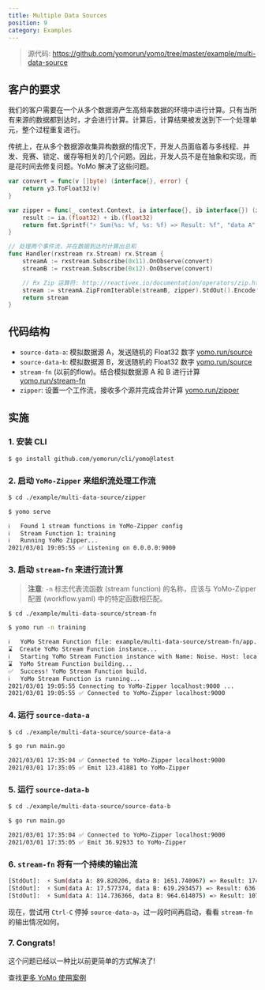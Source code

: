 ```yaml
---
title: Multiple Data Sources
position: 9
category: Examples
---
```


> 源代码: https://github.com/yomorun/yomo/tree/master/example/multi-data-source

## 客户的要求

我们的客户需要在一个从多个数据源产生高频率数据的环境中进行计算。只有当所有来源的数据都到达时，才会进行计算。计算后，计算结果被发送到下一个处理单元，整个过程重复进行。

传统上，在从多个数据源收集异构数据的情况下，开发人员面临着与多线程、并发、竞赛、锁定、缓存等相关的几个问题。因此，开发人员不是在抽象和实现，而是花时间去修复问题。YoMo 解决了这些问题。

```go
var convert = func(v []byte) (interface{}, error) {
	return y3.ToFloat32(v)
}

var zipper = func(_ context.Context, ia interface{}, ib interface{}) (interface{}, error) {
	result := ia.(float32) + ib.(float32)
	return fmt.Sprintf("⚡️ Sum(%s: %f, %s: %f) => Result: %f", "data A", ia.(float32), "data B", ib.(float32), result), nil
}

// 处理两个事件流，并在数据到达时计算出总和
func Handler(rxstream rx.Stream) rx.Stream {
	streamA := rxstream.Subscribe(0x11).OnObserve(convert)
	streamB := rxstream.Subscribe(0x12).OnObserve(convert)

	// Rx Zip 运算符: http://reactivex.io/documentation/operators/zip.html
	stream := streamA.ZipFromIterable(streamB, zipper).StdOut().Encode(0x13)
	return stream
}

```

## 代码结构

+ `source-data-a`: 模拟数据源 A，发送随机的 Float32 数字 [yomo.run/source](https://docs.yomo.run/source)
+ `source-data-b`: 模拟数据源 B，发送随机的 Float32 数字 [yomo.run/source](https://docs.yomo.run/source)
+ `stream-fn` (以前的flow)。结合模拟数据源 A 和 B 进行计算 [yomo.run/stream-fn](https://docs.yomo.run/stream-fn)
+ `zipper`: 设置一个工作流，接收多个源并完成合并计算 [yomo.run/zipper](https://docs.yomo.run/zipper)

## 实施

### 1. 安装 CLI

```bash
$ go install github.com/yomorun/cli/yomo@latest
```

### 2. 启动 `YoMo-Zipper` 来组织流处理工作流

```bash
$ cd ./example/multi-data-source/zipper

$ yomo serve

ℹ️   Found 1 stream functions in YoMo-Zipper config
ℹ️   Stream Function 1: training
ℹ️   Running YoMo Zipper...
2021/03/01 19:05:55 ✅ Listening on 0.0.0.0:9000

```

### 3. 启动 `stream-fn` 来进行流计算

> **注意**: `-n` 标志代表流函数 (stream function) 的名称，应该与 YoMo-Zipper 配置 (workflow.yaml) 中的特定函数相匹配。

```bash
$ cd ./example/multi-data-source/stream-fn

$ yomo run -n training

ℹ️   YoMo Stream Function file: example/multi-data-source/stream-fn/app.go
⌛  Create YoMo Stream Function instance...
ℹ️   Starting YoMo Stream Function instance with Name: Noise. Host: localhost. Port: 9000.
⌛  YoMo Stream Function building...
✅  Success! YoMo Stream Function build.
ℹ️   YoMo Stream Function is running...
2021/03/01 19:05:55 Connecting to YoMo-Zipper localhost:9000 ...
2021/03/01 19:05:55 ✅ Connected to YoMo-Zipper localhost:9000

```

### 4. 运行 `source-data-a`

```bash
$ cd ./example/multi-data-source/source-data-a

$ go run main.go

2021/03/01 17:35:04 ✅ Connected to YoMo-Zipper localhost:9000
2021/03/01 17:35:05 ✅ Emit 123.41881 to YoMo-Zipper

```

### 5. 运行 `source-data-b`

```bash
$ cd ./example/multi-data-source/source-data-b

$ go run main.go

2021/03/01 17:35:04 ✅ Connected to YoMo-Zipper localhost:9000
2021/03/01 17:35:05 ✅ Emit 36.92933 to YoMo-Zipper

```

### 6. `stream-fn` 将有一个持续的输出流

```bash
[StdOut]:  ⚡️ Sum(data A: 89.820206, data B: 1651.740967) => Result: 1741.561157
[StdOut]:  ⚡️ Sum(data A: 17.577374, data B: 619.293457) => Result: 636.870850
[StdOut]:  ⚡️ Sum(data A: 114.736366, data B: 964.614075) => Result: 1079.350464
```

现在，尝试用 `Ctrl-C` 停掉 `source-data-a`，过一段时间再启动，看看 `stream-fn` 的输出情况如何。

### 7. Congrats!

这个问题已经以一种比以前更简单的方式解决了! 

查找[更多 YoMo 使用案例](https://github.com/yomorun/yomo)

